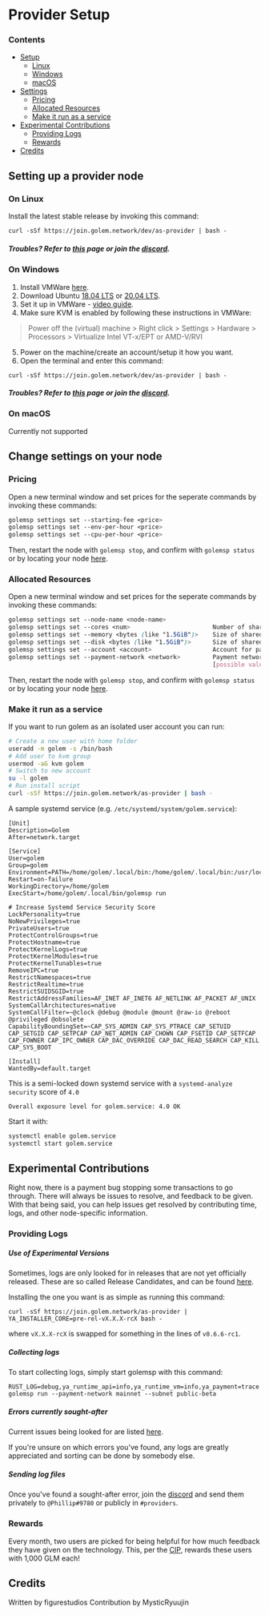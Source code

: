 # Provider Setup

### Contents

- [Setup](#setting-up-a-provider-node)
  - [Linux](#on-linux)
  - [Windows](#on-windows)
  - [macOS](#on-macos)
- [Settings](#change-settings-on-your-node)
  - [Pricing](#pricing)
  - [Allocated Resources](#allocated-resources)
  - [Make it run as a service](#make-it-run-as-a-service)
- [Experimental Contributions](#experimental-contributions)
  - [Providing Logs](#providing-logs)
  - [Rewards](#rewards)
- [Credits](#credits)

## Setting up a provider node

### On Linux
Install the latest stable release by invoking this command:

``curl -sSf https://join.golem.network/dev/as-provider | bash -``

##### Troubles? Refer to [this](https://handbook.golem.network/troubleshooting/provider-troubleshooting) page or join the [discord](https://chat.golem.network).

### On Windows
1. Install VMWare [here](https://www.vmware.com/products/workstation-player.html).
2. Download Ubuntu [18.04 LTS](https://releases.ubuntu.com/18.04/) or [20.04 LTS](https://releases.ubuntu.com/20.04/).
3. Set it up in VMWare - [video guide](https://youtube.com/watch?v=9rUhGWijf9U).
4. Make sure KVM is enabled by following these instructions in VMWare:
> Power off the (virtual) machine > Right click > Settings > Hardware > Processors > Virtualize Intel VT-x/EPT or AMD-V/RVI
5. Power on the machine/create an account/setup it how you want.
6. Open the terminal and enter this command:

``curl -sSf https://join.golem.network/dev/as-provider | bash -``

##### Troubles? Refer to [this](https://handbook.golem.network/troubleshooting/provider-troubleshooting) page or join the [discord](https://chat.golem.network).

### On macOS
Currently not supported

## Change settings on your node

### Pricing
Open a new terminal window and set prices for the seperate commands by invoking these commands:

```css
golemsp settings set --starting-fee <price>
golemsp settings set --env-per-hour <price>
golemsp settings set --cpu-per-hour <price>
```
Then, restart the node with `golemsp stop`, and confirm with `golemsp status` or by locating your node [here](https://golemstats.com/).

### Allocated Resources
Open a new terminal window and set prices for the seperate commands by invoking these commands:

```css
golemsp settings set --node-name <node-name>             
golemsp settings set --cores <num>                       Number of shared CPU cores
golemsp settings set --memory <bytes (like "1.5GiB")>    Size of shared RAM
golemsp settings set --disk <bytes (like "1.5GiB")>      Size of shared disk space
golemsp settings set --account <account>                 Account for payments [env: YA_ACCOUNT=]
golemsp settings set --payment-network <network>         Payment network [env: YA_PAYMENT_NETWORK=]  [default: mainnet]
                                                         [possible values: mainnet, rinkeby]
```
Then, restart the node with `golemsp stop`, and confirm with `golemsp status` or by locating your node [here](https://golemstats.com/).

### Make it run as a service
If you want to run golem as an isolated user account you can run:
```bash
# Create a new user with home folder
useradd -m golem -s /bin/bash
# Add user to kvm group
usermod -aG kvm golem
# Switch to new account
su -l golem
# Run install script
curl -sSf https://join.golem.network/as-provider | bash -
```

A sample systemd service (e.g. `/etc/systemd/system/golem.service`):
```
[Unit]
Description=Golem
After=network.target

[Service]
User=golem
Group=golem
Environment=PATH=/home/golem/.local/bin:/home/golem/.local/bin:/usr/local/sbin:/usr/local/bin:/usr/sbin:/usr/bin:/sbin:/bin:/snap/bin
Restart=on-failure
WorkingDirectory=/home/golem
ExecStart=/home/golem/.local/bin/golemsp run

# Increase Systemd Service Security Score
LockPersonality=true
NoNewPrivileges=true
PrivateUsers=true
ProtectControlGroups=true
ProtectHostname=true
ProtectKernelLogs=true
ProtectKernelModules=true
ProtectKernelTunables=true
RemoveIPC=true
RestrictNamespaces=true
RestrictRealtime=true
RestrictSUIDSGID=true
RestrictAddressFamilies=AF_INET AF_INET6 AF_NETLINK AF_PACKET AF_UNIX
SystemCallArchitectures=native
SystemCallFilter=~@clock @debug @module @mount @raw-io @reboot @privileged @obsolete
CapabilityBoundingSet=~CAP_SYS_ADMIN CAP_SYS_PTRACE CAP_SETUID CAP_SETGID CAP_SETPCAP CAP_NET_ADMIN CAP_CHOWN CAP_FSETID CAP_SETFCAP CAP_FOWNER CAP_IPC_OWNER CAP_DAC_OVERRIDE CAP_DAC_READ_SEARCH CAP_KILL CAP_SYS_BOOT

[Install]
WantedBy=default.target
```

This is a semi-locked down systemd service with a `systemd-analyze security` score of `4.0`

`Overall exposure level for golem.service: 4.0 OK`

Start it with:
```bash
systemctl enable golem.service
systemctl start golem.service 
```

## Experimental Contributions
Right now, there is a payment bug stopping some transactions to go through. There will always be issues to resolve, and feedback to be given. With that being said, you can help issues get resolved by contributing time, logs, and other node-specific information.

### Providing Logs
##### Use of Experimental Versions
Sometimes, logs are only looked for in releases that are not yet officially released. These are so called Release Candidates, and can be found [here](https://github.com/golemfactory/yagna/releases). 

Installing the one you want is as simple as running this command:

`curl -sSf https://join.golem.network/as-provider | YA_INSTALLER_CORE=pre-rel-vX.X.X-rcX bash -`

where `vX.X.X-rcX` is swapped for something in the lines of `v0.6.6-rc1`.

##### Collecting logs
To start collecting logs, simply start golemsp with this command:

`RUST_LOG=debug,ya_runtime_api=info,ya_runtime_vm=info,ya_payment=trace golemsp run --payment-network mainnet --subnet public-beta`

##### Errors currently sought-after
Current issues being looked for are listed [here](https://github.com/golemfactory/yagna-triage/issues).

If you're unsure on which errors you've found, any logs are greatly appreciated and sorting can be done by somebody else.

##### Sending log files
Once you've found a sought-after error, join the [discord](https://chat.golem.network) and send them privately to `@Phillip#9780` or publicly in `#providers`.

### Rewards
Every month, two users are picked for being helpful for how much feedback they have given on the technology. This, per the [CIP](https://blog.golemproject.net/community-incentives-program/), rewards these users with 1,000 GLM each!

## Credits
Written by figurestudios
Contribution by MysticRyuujin
